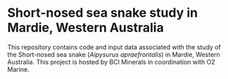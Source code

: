 # Short-nosed sea snake study in Mardie, Western Australia
This repository contains code and input data associated with the study of the Short-nosed sea snake (<i>Aipysurus apraefrontalis</i>) in Mardie, Western Australia. This project is hosted by BCI Minerals in coordination with O2 Marine.
